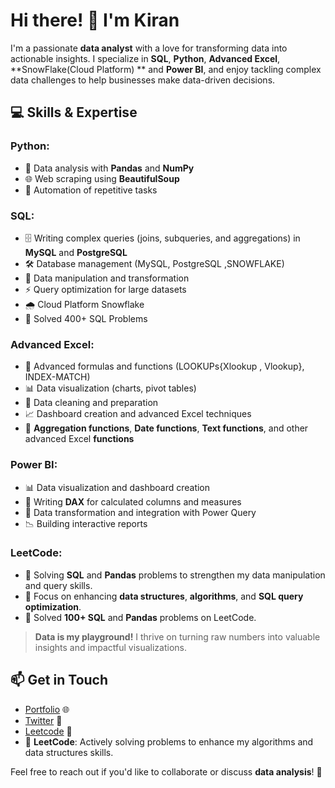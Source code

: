 # Hi there! 👋 I'm Kiran

I'm a passionate **data analyst** with a love for transforming data into actionable insights. I specialize in **SQL**, **Python**, **Advanced Excel**, **SnowFlake(Cloud Platform) ** and **Power BI**, and enjoy tackling complex data challenges to help businesses make data-driven decisions.

## 💻 Skills & Expertise

### **Python**:
- 🐍 Data analysis with **Pandas** and **NumPy**
- 🌐 Web scraping using **BeautifulSoup**
- 🤖 Automation of repetitive tasks

### **SQL**:
- 🗄️ Writing complex queries (joins, subqueries, and aggregations) in **MySQL** and **PostgreSQL**
- 🛠️ Database management (MySQL, PostgreSQL ,SNOWFLAKE)
- 🔄 Data manipulation and transformation
- ⚡ Query optimization for large datasets
-  🌧️ Cloud Platform Snowflake
-  🤔 Solved 400+ SQL Problems

### **Advanced Excel**:
- 🔢 Advanced formulas and functions (LOOKUPs{Xlookup , Vlookup}, INDEX-MATCH)
- 📊 Data visualization (charts, pivot tables)
- 🧹 Data cleaning and preparation
- 📈 Dashboard creation and advanced Excel techniques
- 🔄 **Aggregation functions**, **Date functions**, **Text functions**, and other advanced Excel **functions**

### **Power BI**:
- 📊 Data visualization and dashboard creation
- 🧮 Writing **DAX** for calculated columns and measures
- 🔄 Data transformation and integration with Power Query
- 📉 Building interactive reports
### **LeetCode**:
- 🔄 Solving **SQL** and **Pandas** problems to strengthen my data manipulation and query skills.
- 🧠 Focus on enhancing **data structures**, **algorithms**, and **SQL query optimization**.
- 🏅 Solved **100+ SQL** and **Pandas** problems on LeetCode.

> **Data is my playground!** I thrive on turning raw numbers into valuable insights and impactful visualizations.

## 📫 Get in Touch
- [Portfolio](https://www.kirananalyst.xyz/) 🌐
- [Twitter](https://x.com/obitorin07) 📧
- [Leetcode](https://leetcode.com/u/obitorin07/) 📧
- 🔄 **LeetCode**: Actively solving problems to enhance my algorithms and data structures skills. 


Feel free to reach out if you'd like to collaborate or discuss **data analysis**! 🚀
